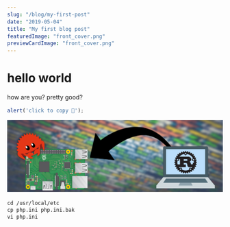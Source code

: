 ```yaml
---
slug: "/blog/my-first-post"
date: "2019-05-04"
title: "My first blog post"
featuredImage: "front_cover.png"
previewCardImage: "front_cover.png"
---
```


# hello world
how are you?
pretty good?

```js
alert('click to copy 💾');
```

<img src="./front_cover.png"/>

```shell{promptUser: carlos}{promptHost: localhost}
cd /usr/local/etc
cp php.ini php.ini.bak
vi php.ini
```